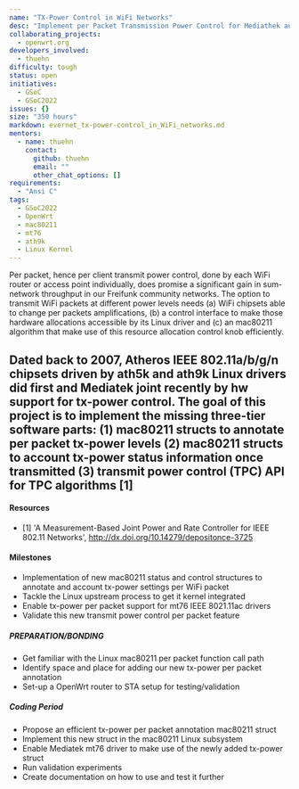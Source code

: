 ```yaml
---
name: "TX-Power Control in WiFi Networks"
desc: "Implement per Packet Transmission Power Control for Mediathek and Atheros WiFI chips in OpenWrt"
collaborating_projects:
  - openwrt.org
developers_involved:
  - thuehn
difficulty: tough
status: open
initiatives:
  - GSoC
  - GSoC2022
issues: {}
size: "350 hours"
markdown: evernet_tx-power-control_in_WiFi_networks.md
mentors:
  - name: thuehn
    contact:
      github: thuehn
      email: ""
      other_chat_options: []
requirements:
  - "Ansi C"
tags:
  - GSoC2022
  - OpenWrt
  - mac80211
  - mt76
  - ath9k
  - Linux Kernel
---
```


Per packet, hence per client transmit power control, done by each WiFi
router or access point individually, does promise a significant gain in
sum-network throughput in our Freifunk community networks.
The option to transmit WiFi packets at different power levels needs
(a) WiFi chipsets able to change per packets amplifications, (b) a control
interface to make those hardware allocations accessible by its Linux driver
and (c) an mac80211 algorithm that make use of this resource allocation
control knob efficiently.

Dated back to 2007, Atheros IEEE 802.11a/b/g/n chipsets driven by ath5k and
ath9k Linux drivers did first and Mediatek joint recently by hw support for
tx-power control.
The goal of this project is to implement the missing three-tier software parts:
(1) mac80211 structs to annotate per packet tx-power levels
(2) mac80211 structs to account tx-power status information once transmitted
(3) transmit power control (TPC) API for TPC algorithms [1]
-

#### Resources

* [1] 'A Measurement-Based Joint Power and Rate Controller for IEEE 802.11
Networks', http://dx.doi.org/10.14279/depositonce-3725

#### Milestones

* Implementation of new mac80211 status and control structures to annotate
  and account tx-power settings per WiFi packet
* Tackle the Linux upstream process to get it kernel integrated
* Enable tx-power per packet support for mt76 IEEE 8021.11ac drivers
* Validate this new transmit power control per packet feature

##### PREPARATION/BONDING

* Get familiar with the Linux mac80211 per packet function call path
* Identify space and place for adding our new tx-power per packet annotation
* Set-up a OpenWrt router to STA setup for testing/validation

##### Coding Period

* Propose an efficient tx-power per packet annotation mac80211 struct
* Implement this new struct in the mac80211 Linux subsystem
* Enable Mediatek mt76 driver to make use of the newly added tx-power struct
* Run validation experiments
* Create documentation on how to use and test it further
